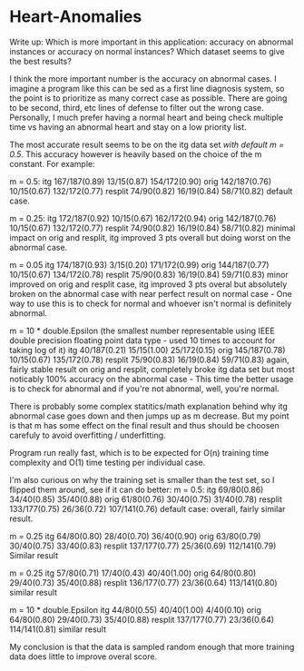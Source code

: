 Heart-Anomalies
===============
Write up:
Which is more important in this application: accuracy on abnormal instances or accuracy on normal instances? Which dataset seems to give the best results?

I think the more important number is the accuracy on abnormal cases. I imagine a program like this can be sed as a first line diagnosis system, so the point is to prioritize as many correct case as possible. There are going to be second, third, etc lines of defense to filter out the wrong case. Personally, I much prefer having a normal heart and being check multiple time vs having an abnormal heart and stay on a low priority list.

The most accurate result seems to be on the itg data set *with default m = 0.5*. This accuracy however is heavily based on the choice of the m constant. For example:

m = 0.5:
itg 167/187(0.89) 13/15(0.87) 154/172(0.90)
orig 142/187(0.76) 10/15(0.67) 132/172(0.77)
resplit 74/90(0.82) 16/19(0.84) 58/71(0.82)
default case.

m = 0.25: 
itg 172/187(0.92) 10/15(0.67) 162/172(0.94)
orig 142/187(0.76) 10/15(0.67) 132/172(0.77)
resplit 74/90(0.82) 16/19(0.84) 58/71(0.82)
minimal impact on orig and resplit, itg improved 3 pts overall but doing worst on the abnormal case.

m = 0.05 
itg 174/187(0.93) 3/15(0.20) 171/172(0.99)
orig 144/187(0.77) 10/15(0.67) 134/172(0.78)
resplit 75/90(0.83) 16/19(0.84) 59/71(0.83)
minor improved on orig and resplit case, itg improved 3 pts overal but absolutely broken on the abnormal case with near perfect result on normal case - One way to use this is to check for normal and whoever isn't normal is definitely abnormal.

m = 10 * double.Epsilon (the smallest number representable using IEEE double precision floating point data type - used 10 times to account for taking log of it)
itg 40/187(0.21) 15/15(1.00) 25/172(0.15)
orig 145/187(0.78) 10/15(0.67) 135/172(0.78)
resplit 75/90(0.83) 16/19(0.84) 59/71(0.83)
again, fairly stable result on orig and resplit, completely broke itg data set but most noticably 100% accuracy on the abnormal case - This time the better usage is to check for abnormal and if you're not abnormal, well, you're normal.

There is probably some complex statitics/math explanation behind why itg abnormal case goes down and then jumps up as m decrease. But my point is that m has some effect on the final result and thus should be choosen carefuly to avoid overfitting / underfitting.

Program run really fast, which is to be expected for O(n) training time complexity and O(1) time testing per individual case.

I'm also curious on why the training set is smaller than the test set, so I flipped them around, see if it can do better:
m = 0.5:
itg 69/80(0.86) 34/40(0.85) 35/40(0.88)
orig 61/80(0.76) 30/40(0.75) 31/40(0.78)
resplit 133/177(0.75) 26/36(0.72) 107/141(0.76)
default case: overall, fairly similar result.

m = 0.25
itg 64/80(0.80) 28/40(0.70) 36/40(0.90)
orig 63/80(0.79) 30/40(0.75) 33/40(0.83)
resplit 137/177(0.77) 25/36(0.69) 112/141(0.79)
Similar result

m = 0.25
itg 57/80(0.71) 17/40(0.43) 40/40(1.00)
orig 64/80(0.80) 29/40(0.73) 35/40(0.88)
resplit 136/177(0.77) 23/36(0.64) 113/141(0.80)
similar result

m = 10 * double.Epsilon
itg 44/80(0.55) 40/40(1.00) 4/40(0.10)
orig 64/80(0.80) 29/40(0.73) 35/40(0.88)
resplit 137/177(0.77) 23/36(0.64) 114/141(0.81)
similar result

My conclusion is that the data is sampled random enough that more training data does little to improve overal score.